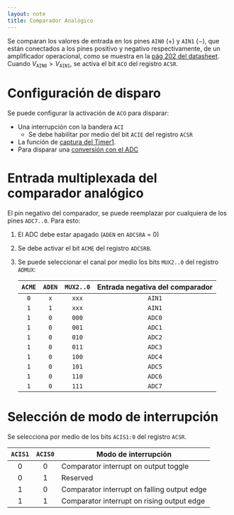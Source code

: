 ```yaml
---
layout: note
title: Comparador Analógico
---
```


Se comparan los valores de entrada en los pines `AIN0` $(+)$ y `AIN1` $(-)$, que están conectados a los pines positivo y negativo respectivamente, de un amplificador operacional, como se muestra en la [pág 202 del datasheet](https://ww1.microchip.com/downloads/en/DeviceDoc/Atmel-7810-Automotive-Microcontrollers-ATmega328P_Datasheet.pdf#page=202). Cuando $V_\texttt{AIN0} > V_\texttt{AIN1}$, se activa el bit `ACO` del registro `ACSR`.

# Configuración de disparo
Se puede configurar la activación de `ACO` para disparar:

* Una interrupción con la bandera `ACI`
    * Se debe habilitar por medio del bit `ACIE` del registro `ACSR`
* La función de [captura del Timer1](https://ww1.microchip.com/downloads/en/DeviceDoc/Atmel-7810-Automotive-Microcontrollers-ATmega328P_Datasheet.pdf#page=96).
* Para disparar una [conversión con el ADC](adc.html#conversión-automática-por-disparo)

# Entrada multiplexada del comparador analógico
El pin negativo del comparador, se puede reemplazar por cualquiera de los pines `ADC7..0`. Para esto: 

1. El ADC debe estar apagado (`ADEN` en `ADCSRA` = 0)
2. Se debe activar el bit `ACME` del registro `ADCSRB`.
3. Se puede seleccionar el canal por medio los bits `MUX2..0` del registro `ADMUX`:
    
    | `ACME` | `ADEN` | `MUX2..0` | Entrada negativa del comparador |
    | :-:    | :-:    | :-:       | :-:                             |
    | `0`    | `x`    | `xxx`     | `AIN1`                          |
    | `1`    | `1`    | `xxx`     | `AIN1`                          |
    | `1`    | `0`    | `000`     | `ADC0`                          |
    | `1`    | `0`    | `001`     | `ADC1`                          |
    | `1`    | `0`    | `010`     | `ADC2`                          |
    | `1`    | `0`    | `011`     | `ADC3`                          |
    | `1`    | `0`    | `100`     | `ADC4`                          |
    | `1`    | `0`    | `101`     | `ADC5`                          |
    | `1`    | `0`    | `110`     | `ADC6`                          |
    | `1`    | `0`    | `111`     | `ADC7`                          |
    
# Selección de modo de interrupción

Se selecciona por medio de los bits `ACIS1:0` del registro `ACSR`.

| `ACIS1` | `ACIS0` | Modo de interrupción                        |
| :-:     | :-:     | -                                           |
| 0       | 0       | Comparator interrupt on output toggle       |
| 0       | 1       | Reserved                                    |
| 1       | 0       | Comparator interrupt on falling output edge |
| 1       | 1       | Comparator interrupt on rising output edge  |
